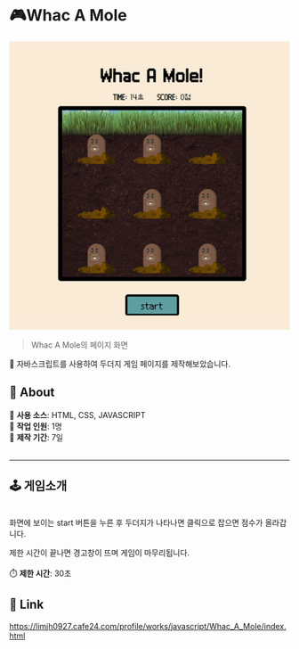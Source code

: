 # :video_game:Whac A Mole
![페이지 이미지](./image/whac_a_mole.png)
> Whac A Mole의 페이지 화면

:round_pushpin: 자바스크립트를 사용하여 두더지 게임 페이지를 제작해보았습니다.
<br>

## :small_blue_diamond: About
:game_die: **사용 소스**: HTML, CSS, JAVASCRIPT
<br>
:game_die: **작업 인원**: 1명
<br>
:game_die: **제작 기간**: 7일
<br>
<br>

---

## :joystick: 게임소개
<br>
화면에 보이는 start 버튼을 누른 후 두더지가 나타나면 클릭으로 잡으면 점수가 올라갑니다.

제한 시간이 끝나면 경고창이 뜨며 게임이 마무리됩니다.
<br>
<br>
:stopwatch: **제한 시간**: 30초

## :link: Link
https://limjh0927.cafe24.com/profile/works/javascript/Whac_A_Mole/index.html
